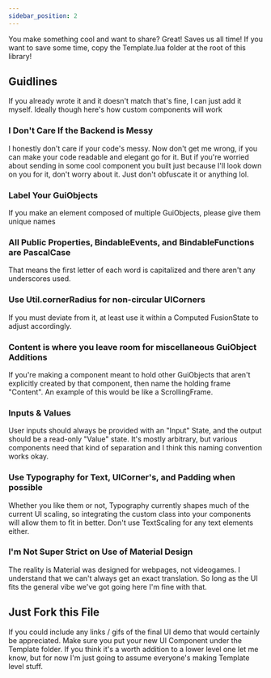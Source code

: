```yaml
---
sidebar_position: 2
---
```

You make something cool and want to share? Great! Saves us all time! If you want to save some time, copy the Template.lua folder at the root of this library!

## Guidlines
If you already wrote it and it doesn't match that's fine, I can just add it myself. Ideally though here's how custom components will work

### I Don't Care If the Backend is Messy
I honestly don't care if your code's messy. Now don't get me wrong, if you can make your code readable and elegant go for it. But if you're worried about sending in some cool component you built just because I'll look down on you for it, don't worry about it. Just don't obfuscate it or anything lol.

### Label Your GuiObjects
If you make an element composed of multiple GuiObjects, please give them unique names

### All Public Properties, BindableEvents, and BindableFunctions are PascalCase
That means the first letter of each word is capitalized and there aren't any underscores used.

### Use Util.cornerRadius for non-circular UICorners
If you must deviate from it, at least use it within a Computed FusionState to adjust accordingly.

### Content is where you leave room for miscellaneous GuiObject Additions
If you're making a component meant to hold other GuiObjects that aren't explicitly created by that component, then name the holding frame "Content". An example of this would be like a ScrollingFrame.

### Inputs & Values
User inputs should always be provided with an "Input" State, and the output should be a read-only "Value" state. It's mostly arbitrary, but various components need that kind of separation and I think this naming convention works okay.

### Use Typography for Text, UICorner's, and Padding when possible
Whether you like them or not, Typography currently shapes much of the current UI scaling, so integrating the custom class into your components will allow them to fit in better. Don't use TextScaling for any text elements either.

### I'm Not Super Strict on Use of Material Design
The reality is Material was designed for webpages, not videogames. I understand that we can't always get an exact translation. So long as the UI fits the general vibe we've got going here I'm fine with that.

## Just Fork this File
If you could include any links / gifs of the final UI demo that would certainly be appreciated. Make sure you put your new UI Component under the Template folder. If you think it's a worth addition to a lower level one let me know, but for now I'm just going to assume everyone's making Template level stuff.
